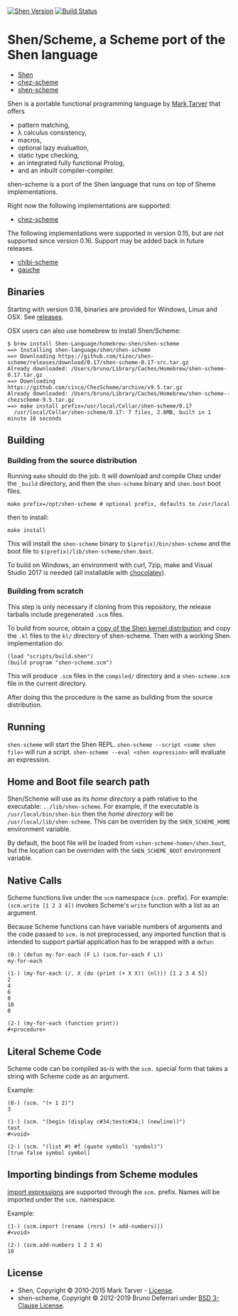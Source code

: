 [![Shen Version](https://img.shields.io/badge/shen-22.3-blue.svg)](https://github.com/Shen-Language)
[![Build Status](https://travis-ci.com/tizoc/shen-scheme.svg?branch=master)](https://travis-ci.com/tizoc/shen-scheme)

Shen/Scheme, a Scheme port of the Shen language
====================================================

* [Shen](https://shen-language.github.io/)
* [chez-scheme](https://cisco.github.io/ChezScheme)
* [shen-scheme](https://github.com/tizoc/shen-scheme)

Shen is a portable functional programming language by [Mark Tarver](http://marktarver.com) that offers

- pattern matching,
- λ calculus consistency,
- macros,
- optional lazy evaluation,
- static type checking,
- an integrated fully functional Prolog,
- and an inbuilt compiler-compiler.

shen-scheme is a port of the Shen language that runs on top of Sheme implementations.

Right now the following implementations are supported:

* [chez-scheme](https://cisco.github.io/ChezScheme)

The following implementations were supported in version 0.15, but are not supported since version 0.16. Support may be added back in future releases.

* [chibi-scheme](http://synthcode.com/wiki/chibi-scheme)
* [gauche](http://practical-scheme.net/gauche/)

Binaries
--------

Starting with version 0.18, binaries are provided for Windows, Linux and OSX. See [releases](https://github.com/tizoc/shen-scheme/releases).

OSX users can also use homebrew to install Shen/Scheme:

```
$ brew install Shen-Language/homebrew-shen/shen-scheme
==> Installing shen-language/shen/shen-scheme
==> Downloading https://github.com/tizoc/shen-scheme/releases/download/0.17/shen-scheme-0.17-src.tar.gz
Already downloaded: /Users/bruno/Library/Caches/Homebrew/shen-scheme-0.17.tar.gz
==> Downloading https://github.com/cisco/ChezScheme/archive/v9.5.tar.gz
Already downloaded: /Users/bruno/Library/Caches/Homebrew/shen-scheme--chezscheme-9.5.tar.gz
==> make install prefix=/usr/local/Cellar/shen-scheme/0.17
  /usr/local/Cellar/shen-scheme/0.17: 7 files, 2.8MB, built in 1 minute 16 seconds
```

Building
--------

### Building from the source distribution

Running `make` should do the job. It will download and compile Chez under the `_build` directory, and then the `shen-scheme` binary and `shen.boot` boot files.

    make prefix=/opt/shen-scheme # optional prefix, defaults to /usr/local

then to install:

    make install

This will install the `shen-scheme` binary to `$(prefix)/bin/shen-scheme` and the boot file to `$(prefix)/lib/shen-scheme/shen.boot`.

To build on Windows, an environment with curl, 7zip, make and Visual Studio 2017 is needed (all installable with [chocolatey](https://chocolatey.org/)).

### Building from scratch

This step is only necessary if cloning from this repository, the release tarballs include pregenerated `.scm` files.

To build from source, obtain a [copy of the Shen kernel distribution](https://github.com/Shen-Language/shen-sources/releases) and copy the `.kl` files to the `kl/` directory of shen-scheme. Then with a working Shen implementation do:

    (load "scripts/build.shen")
    (build program "shen-scheme.scm")

This will produce `.scm` files in the `compiled/` directory and a `shen-scheme.scm` file in the current directory.

After doing this the procedure is the same as building from the source distribution.

Running
-------

`shen-scheme` will start the Shen REPL.
`shen-scheme --script <some shen file>` will run a script.
`shen-scheme --eval <shen expression>` will evaluate an expression.

Home and Boot file search path
------------------------------

Shen/Scheme will use as its *home directory* a path relative to the executable: `../lib/shen-scheme`.
For example, if the executable is `/usr/local/bin/shen-bin` then the *home directory* will be `/usr/local/lib/shen-scheme`.
This can be overriden by the `SHEN_SCHEME_HOME` environment variable.

By default, the boot file will be loaded from `<shen-scheme-home>/shen.boot`, but the location can be overriden with the `SHEN_SCHEME_BOOT` environment variable.

Native Calls
------------

Scheme functions live under the `scm` namespace (`scm.` prefix). For example: `(scm.write [1 2 3 4])` invokes Scheme's `write` function with a list as an argument.

Because Scheme functions can have variable numbers of arguments and the code passed to `scm.` is not preprocessed, any imported function that is intended to support partial application has to be wrapped with a `defun`:

```
(0-) (defun my-for-each (F L) (scm.for-each F L))
my-for-each

(1-) (my-for-each (/. X (do (print (+ X X)) (nl))) [1 2 3 4 5])
2
4
6
8
10
0

(2-) (my-for-each (function print))
#<procedure>
```

Literal Scheme Code
-------------------

Scheme code can be compiled as-is with the `scm.` special form that takes a string with Scheme code as an argument.

Example:

```
(0-) (scm. "(+ 1 2)")
3

(1-) (scm. "(begin (display c#34;testc#34;) (newline))")
test
#<void>

(2-) (scm. "(list #t #f (quote symbol) 'symbol)")
[true false symbol symbol]
```

Importing bindings from Scheme modules
--------------------------------------

[import expressions](https://cisco.github.io/ChezScheme/csug9.5/libraries.html#./libraries:h4) are supported through the `scm.` prefix. Names will be imported under the `scm.` namespace.

Example:

    (1-) (scm.import (rename (rnrs) (+ add-numbers)))
    #<void>

    (2-) (scm.add-numbers 1 2 3 4)
    10

License
-------

- Shen, Copyright © 2010-2015 Mark Tarver - [License](http://www.shenlanguage.org/license.pdf).
- shen-scheme, Copyright © 2012-2019 Bruno Deferrari under [BSD 3-Clause License](http://opensource.org/licenses/BSD-3-Clause).
